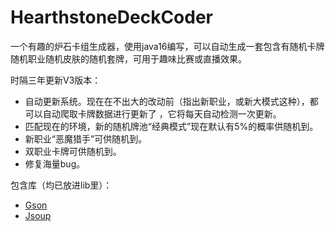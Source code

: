 # HearthstoneDeckCoder
一个有趣的炉石卡组生成器，使用java16编写，可以自动生成一套包含有随机卡牌随机职业随机皮肤的随机套牌，可用于趣味比赛或直播效果。

时隔三年更新V3版本：
- 自动更新系统。现在在不出大的改动前（指出新职业，或新大模式这种），都可以自动爬取卡牌数据进行更新了 ，它将每天自动检测一次更新。
- 匹配现在的环境，新的随机牌池“经典模式”现在默认有5%的概率供随机到。
- 新职业“恶魔猎手”可供随机到。
- 双职业卡牌可供随机到。
- 修复海量bug。

包含库（均已放进lib里）：
- [Gson](https://github.com/google/gson)
- [Jsoup](https://github.com/jhy/jsoup)
